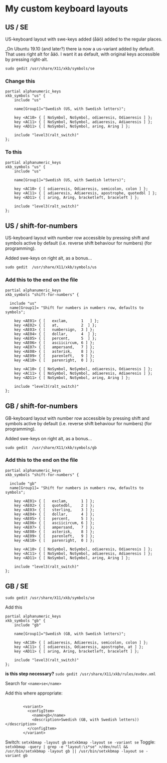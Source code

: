 # My custom keyboard layouts

## US / SE
US-keyboard layout with swe-keys added (åäö) added to the regular places.

_On Ubuntu 19.10 (and later?) there ia now a us-variant added by default. That uses right alt for åäö. I want it as default, with original keys accessible by pressing right-alt.


`sudo gedit /usr/share/X11/xkb/symbols/se`

### Change this
```
partial alphanumeric_keys
xkb_symbols "us" {
    include "us"

    name[Group1]="Swedish (US, with Swedish letters)";

    key <AC10> { [ NoSymbol, NoSymbol, odiaeresis, Odiaeresis ] };
    key <AC11> { [ NoSymbol, NoSymbol, adiaeresis, Adiaeresis ] };
    key <AD11> { [ NoSymbol, NoSymbol, aring, Aring ] };

    include "level3(ralt_switch)"
};
```

### To this
```
partial alphanumeric_keys
xkb_symbols "us" {
    include "us"

    name[Group1]="Swedish (US, with Swedish letters)";

    key <AC10> { [ odiaeresis, Odiaeresis, semicolon, colon ] };
    key <AC11> { [ adiaeresis, Adiaeresis, apostrophe, quotedbl ] };
    key <AD11> { [ aring, Aring, bracketleft, braceleft ] };

    include "level3(ralt_switch)"
};
```


## US / shift-for-numbers
US-keyboard layout with number row accessible by pressing shift and symbols active by default (i.e. reverse shift behaviour for numbers) (for programming).

Added swe-keys on right alt, as a bonus...


`sudo gedit  /usr/share/X11/xkb/symbols/us`

### Add this to the end on the file

```
partial alphanumeric_keys
xkb_symbols "shift-for-numbers" {

  include "us"
  name[Group1]= "Shift for numbers in numbers row, defaults to symbols";

    key <AE01> { [   exclam,      1   ] };
    key <AE02> { [   at,          2  ] };
    key <AE03> { [   numbersign,  3 ] };
    key <AE04> { [   dollar,      4  ] };
    key <AE05> { [   percent,     5  ] };
    key <AE06> { [   asciicircum, 6 ] };
    key <AE07> { [   ampersand,   7 ] };
    key <AE08> { [   asterisk,    8 ] };
    key <AE09> { [   parenleft,   9 ] };
    key <AE10> { [   parenright,  0 ] };

    key <AC10> { [ NoSymbol, NoSymbol, odiaeresis, Odiaeresis ] };
    key <AC11> { [ NoSymbol, NoSymbol, adiaeresis, Adiaeresis ] };
    key <AD11> { [ NoSymbol, NoSymbol, aring, Aring ] };

    include "level3(ralt_switch)"
};
```


## GB / shift-for-numbers
GB-keyboard layout with number row accessible by pressing shift and symbols active by default (i.e. reverse shift behaviour for numbers) (for programming).

Added swe-keys on right alt, as a bonus...


`sudo gedit  /usr/share/X11/xkb/symbols/gb`

### Add this to the end on the file

```
partial alphanumeric_keys
xkb_symbols "shift-for-numbers" {

  include "gb"
  name[Group1]= "Shift for numbers in numbers row, defaults to symbols";

    key <AE01> { [   exclam,      1 ] };
    key <AE02> { [   quotedbl,    2 ] };
    key <AE03> { [   sterling,    3 ] };
    key <AE04> { [   dollar,      4 ] };
    key <AE05> { [   percent,     5 ] };
    key <AE06> { [   asciicircum, 6 ] };
    key <AE07> { [   ampersand,   7 ] };
    key <AE08> { [   asterisk,    8 ] };
    key <AE09> { [   parenleft,   9 ] };
    key <AE10> { [   parenright,  0 ] };

    key <AC10> { [ NoSymbol, NoSymbol, odiaeresis, Odiaeresis ] };
    key <AC11> { [ NoSymbol, NoSymbol, adiaeresis, Adiaeresis ] };
    key <AD11> { [ NoSymbol, NoSymbol, aring, Aring ] };
    
    include "level3(ralt_switch)"
};
```



## GB / SE

`sudo gedit /usr/share/X11/xkb/symbols/se`

Add this

```
partial alphanumeric_keys
xkb_symbols "gb" {
    include "gb"

    name[Group1]="Swedish (GB, with Swedish letters)";

    key <AC10> { [ adiaeresis, Adiaeresis, semicolon, colon ] };
    key <AC11> { [ odiaeresis, Odiaeresis, apostrophe, at ] };
    key <AD11> { [ aring, Aring, bracketleft, braceleft ] };

    include "level3(ralt_switch)"
};
```

__is this step necessary?__
`sudo gedit /usr/share/X11/xkb/rules/evdev.xml`

Search for `<name>se</name>`

Add this where appropriate:
```

        <variant>
          <configItem>
            <name>gb</name>
            <description>Swedish (GB, with Swedish letters))</description>
          </configItem>
        </variant>
```

Switch: 
`setxkbmap -layout gb`
`setxkbmap -layout se -variant se`
Toggle:
`setxkbmap -query | grep -e "layout:\s*se" >/dev/null && /usr/bin/setxkbmap -layout gb || /usr/bin/setxkbmap -layout se -variant gb`


